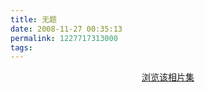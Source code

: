 ```yaml
---
title: 无题
date: 2008-11-27 00:35:13
permalink: 1227717313000
tags: 
---
```


<simpleflickr set="72157610203939354"/><p style="text-align: center;"><a href="http://www.flickr.com/photos/yyqian/sets/72157610203939354/show" target="_blank">浏览该相片集
 </a></p></a></p>